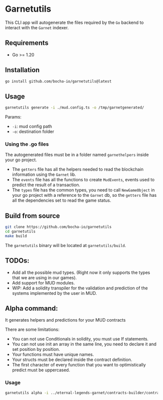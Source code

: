 # Garnetutils

This CLI app will autogenerate the files required by the `Go` backend to interact with the `Garnet` indexer.

## Requirements

- Go >= 1.20

## Installation

```sh
go install github.com/bocha-io/garnetutils@latest
```

## Usage

```sh
garnetutils generate -i ./mud.config.ts -o /tmp/garnetgenerated/
```

Params:

- `-i`: mud config path
- `-o`: destination folder

### Using the .go files

The autogenerated files must be in a folder named `garnethelpers` inside your go project.

- The `getters` file has all the helpers needed to read the blockchain information using the `Garnet` lib.
- The `events` file has all the functions to create `MudEvents`, events used to predict the result of a transaction.
- The `types` file has the common types, you need to call `NewGameObject` in your go project with a reference to the `Garnet` db, so the `getters` file has all the dependencies set to read the game status.

## Build from source

```sh
git clone https://github.com/bocha-io/garnetutils
cd garnetutils
make build
```

The `garnetutils` binary will be located at `garnetutils/build`.

## TODOs:

- Add all the possible mud types. (Right now it only supports the types that we are using in our games).
- Add support for MUD modules.
- WIP: Add a solidity transpiler for the validation and prediction of the systems implemented by the user in MUD.

## Alpha command:

It generates helpers and predictions for your MUD contracts

There are some limitations:

- You can not use Conditionals in solidity, you must use If statements.
- You can not use init an array in the same line, you need to declare it and set position by position.
- Your functions must have unique names.
- Your structs must be declared inside the contract definition.
- The first character of every function that you want to optimistically predict must be uppercased.

### Usage

```sh
garnetutils alpha -i ../eternal-legends-garnet/contracts-builder/contracts -o /tmp/garnetgenerated/
```
